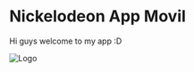 # Nickelodeon App Movil

Hi guys welcome to my app :D




![Logo](https://image.api.playstation.com/vulcan/ap/rnd/202109/0723/qH0clwiyuBzDHyggaNOfLBs0.jpg)
